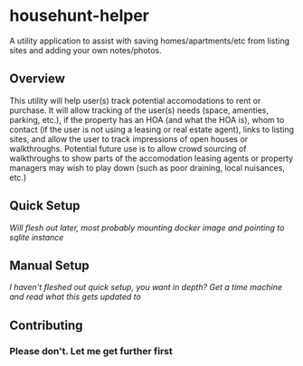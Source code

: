 # househunt-helper
A utility application to assist with saving homes/apartments/etc from listing sites and adding your own notes/photos.

## Overview
This utility will help user(s) track potential accomodations to rent or purchase. It will allow tracking of the user(s) needs (space, amenties, parking, etc.), if the property has an HOA (and what the HOA is), whom to contact (if the user is not using a leasing or real estate agent), links to listing sites, and allow the user to track impressions of open houses or walkthroughs. Potential future use is to allow crowd sourcing of walkthroughs to show parts of the accomodation leasing agents or property managers may wish to play down (such as poor draining, local nuisances, etc.)

## Quick Setup
*Will flesh out later, most probably mounting docker image and pointing to sqlite instance*

## Manual Setup
*I haven't fleshed out quick setup, you want in depth? Get a time machine and read what this gets updated to*

## Contributing

### Please don't. Let me get further first